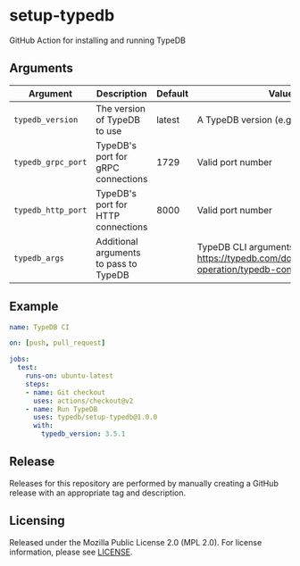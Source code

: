 # setup-typedb

GitHub Action for installing and running TypeDB

## Arguments

| Argument           | Description                            | Default | Value                                                                                         |
|--------------------|----------------------------------------|---------|-----------------------------------------------------------------------------------------------|
| `typedb_version`   | The version of TypeDB to use           | latest  | A TypeDB version (e.g. `3.5.0`) or `latest`                                                   |
| `typedb_grpc_port` | TypeDB's port for gRPC connections     | 1729    | Valid port number                                                                             |
| `typedb_http_port` | TypeDB's port for HTTP connections     | 8000    | Valid port number                                                                             |
| `typedb_args`      | Additional arguments to pass to TypeDB |         | TypeDB CLI arguments - see https://typedb.com/docs/maintenance-operation/typedb-configuration |

## Example

```yaml
name: TypeDB CI

on: [push, pull_request]

jobs:
  test:
    runs-on: ubuntu-latest
    steps:
    - name: Git checkout
      uses: actions/checkout@v2
    - name: Run TypeDB
      uses: typedb/setup-typedb@1.0.0
      with:
        typedb_version: 3.5.1
```

## Release

Releases for this repository are performed by manually creating a 
GitHub release with an appropriate tag and description.

## Licensing

Released under the Mozilla Public License 2.0 (MPL 2.0).
For license information, please see [LICENSE](https://github.com/typedb/setup-typedb/blob/master/LICENSE). 

